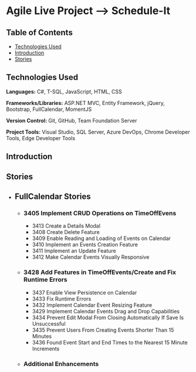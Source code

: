 # Agile Live Project --> Schedule-It

## Table of Contents
* [Technologies Used](#Technologies-Used)
* [Introduction](#Introduction)
* [Stories](#Stories)


## Technologies Used
  **Languages:** C#, T-SQL, JavaScript, HTML, CSS
  
  **Frameworks/Libraries:**  ASP.NET MVC, Entity Framework, jQuery, Bootstrap, FullCalendar, MomentJS
  
  **Version Control:** Git, GitHub, Team Foundation Server
  
  **Project Tools:** Visual Studio, SQL Server, Azure DevOps, Chrome Developer Tools, Edge Developer Tools


## Introduction



## Stories
  * ## FullCalendar Stories
    * ### 3405 Implement CRUD Operations on TimeOffEvens
      * 3413 Create a Details Modal
      * 3408 Create Delete Feature
      * 3409 Enable Reading and Loading of Events on Calendar
      * 3410 Implement an Events Creation Feature
      * 3411 Implement an Update Feature
      * 3412 Make Calendar Events Visually Responsive
    * ### 3428 Add Features in TimeOffEvents/Create and Fix Runtime Errors
      * 3437 Enable View Persistence on Calendar
      * 3433 Fix Runtime Errors
      * 3432 Implement Calendar Event Resizing Feature
      * 3429 Implement Calendar Events Drag and Drop Capabilities
      * 3434 Prevent Edit Modal From Closing Automatically If Save Is Unsuccessful
      * 3435 Prevent Users From Creating Events Shorter Than 15 Minutes
      * 3436 Found Event Start and End Times to the Nearest 15 Minute Increments
    * ### Additional Enhancements
      
      

